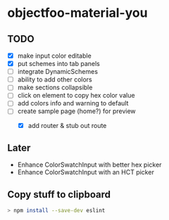 # objectfoo-material-you

## TODO

* [x] make input color editable
* [x] put schemes into tab panels
* [ ] integrate DynamicSchemes
* [ ] ability to add other colors
* [ ] make sections collapsible
* [ ] click on element to copy hex color value
* [ ] add colors info and warning to default
* [ ] create sample page (home?) for preview
	* [x] add router & stub out route


## Later

* Enhance ColorSwatchInput with better hex picker
* Enhance ColorSwatchInput with an HCT picker


## Copy stuff to clipboard
```sh
> npm install --save-dev eslint
```
